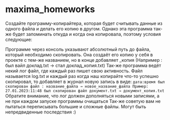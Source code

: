 # maxima_homeworks

Создайте программу-копирайтера, которая будет считывать данные из одного файла и делать его копию в другом. Однако эта программа так-же будет запоминать откуда и когда она копировала, поэтому условия следующие:

Программе через консоль указывают абсолютный путь до файла, который необходимо скопировать. Она создаёт его копию у себя в проекте с тем-же названием, но в конце добавляет _копия (Например : был вайл доклад.txt → стал доклад_копия.txt)
Так-же программа ведёт некий лог файл, где каждый раз пишет свою активность. Файл называется log.txt и каждый раз когда наш копирайте что-то успешно скопировал, то добавляет в журнал новую запись в виде: ```дата:время был скопирован файл : название_файла → новое_название_файла Пример: 27.01.2023:11:48 был скопирован файл документ.txt → документ_копия.txt```
Обратите внимание, что лог должен дополняться новыми записями, а не при каждом запуске программы очищаться
Так-же советую вам не пытаться переписывать большие и сложные файлы. Могут быть непредвиденные последствия :)
